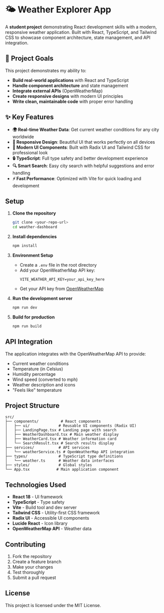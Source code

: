 # 🌤️ Weather Explorer App

A **student project** demonstrating React development skills with a modern, responsive weather application. Built with React, TypeScript, and Tailwind CSS to showcase component architecture, state management, and API integration.

## 🎯 **Project Goals**

This project demonstrates my ability to:
- **Build real-world applications** with React and TypeScript
- **Handle component architecture** and state management
- **Integrate external APIs** (OpenWeatherMap)
- **Create responsive designs** with modern UI principles
- **Write clean, maintainable code** with proper error handling

## ✨ **Key Features**

- **🌍 Real-time Weather Data**: Get current weather conditions for any city worldwide
- **📱 Responsive Design**: Beautiful UI that works perfectly on all devices
- **🎨 Modern UI Components**: Built with Radix UI and Tailwind CSS for professional look
- **🔒 TypeScript**: Full type safety and better development experience
- **🔍 Smart Search**: Easy city search with helpful suggestions and error handling
- **⚡ Fast Performance**: Optimized with Vite for quick loading and development

## Setup

1. **Clone the repository**
   ```bash
   git clone <your-repo-url>
   cd weather-dashboard
   ```

2. **Install dependencies**
   ```bash
   npm install
   ```

3. **Environment Setup**
   - Create a `.env` file in the root directory
   - Add your OpenWeatherMap API key:
     ```
     VITE_WEATHER_API_KEY=your_api_key_here
     ```
   - Get your API key from [OpenWeatherMap](https://openweathermap.org/api)

4. **Run the development server**
   ```bash
   npm run dev
   ```

5. **Build for production**
   ```bash
   npm run build
   ```

## API Integration

The application integrates with the OpenWeatherMap API to provide:
- Current weather conditions
- Temperature (in Celsius)
- Humidity percentage
- Wind speed (converted to mph)
- Weather description and icons
- "Feels like" temperature

## Project Structure

```
src/
├── components/          # React components
│   ├── ui/             # Reusable UI components (Radix UI)
│   ├── LandingPage.tsx # Landing page with search
│   ├── WeatherDashboard.tsx # Main weather display
│   ├── WeatherCard.tsx # Weather information card
│   └── SearchResult.tsx # Search results display
├── services/           # API services
│   └── weatherService.ts # OpenWeatherMap API integration
├── types/              # TypeScript type definitions
│   └── weather.ts      # Weather data interfaces
├── styles/             # Global styles
└── App.tsx            # Main application component
```

## Technologies Used

- **React 18** - UI framework
- **TypeScript** - Type safety
- **Vite** - Build tool and dev server
- **Tailwind CSS** - Utility-first CSS framework
- **Radix UI** - Accessible UI components
- **Lucide React** - Icon library
- **OpenWeatherMap API** - Weather data

## Contributing

1. Fork the repository
2. Create a feature branch
3. Make your changes
4. Test thoroughly
5. Submit a pull request

## License

This project is licensed under the MIT License.
  